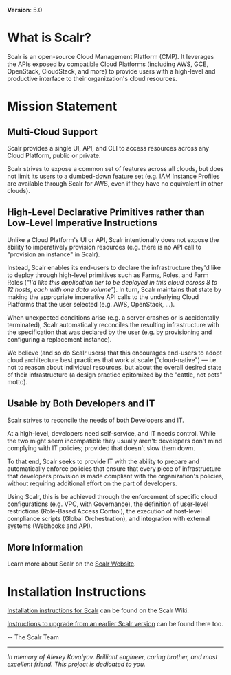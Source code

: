 **Version**: 5.0

What is Scalr?
==============

Scalr is an open-source Cloud Management Platform (CMP). It leverages the
APIs exposed by compatible Cloud Platforms (including AWS, GCE, OpenStack,
CloudStack, and more) to provide users with a high-level and productive
interface to their organization's cloud resources.


Mission Statement
=================

Multi-Cloud Support
-------------------

Scalr provides a single UI, API, and CLI to access resources across any Cloud
Platform, public or private.

Scalr strives to expose a common set of features across all clouds, but does
not limit its users to a dumbed-down feature set (e.g. IAM Instance Profiles
are available through Scalr for AWS, even if they have no equivalent in other
clouds).


High-Level Declarative Primitives rather than Low-Level Imperative Instructions
-------------------------------------------------------------------------------

Unlike a Cloud Platform's UI or API, Scalr intentionally does not expose the
ability to imperatively provision resources  (e.g. there is no API call to
"provision an instance" in Scalr).

Instead, Scalr enables its end-users to declare the infrastructure they'd like
to deploy through high-level primitives such as Farms, Roles, and Farm Roles
(*"I'd like this application tier to be deployed in this cloud across 8 to 12
hosts, each with one data volume"*). In turn, Scalr maintains that state by
making the appropriate imperative API calls to the underlying Cloud Platforms
that the user selected (e.g. AWS, OpenStack, ...).

When unexpected conditions arise (e.g. a server crashes or is accidentally
terminated), Scalr automatically reconciles the resulting infrastructure with
the specification that was declared by the user (e.g. by provisioning and
configuring a replacement instance).

We believe (and so do Scalr users) that this encourages end-users to adopt
cloud architecture best practices that work at scale ("cloud-native") — i.e.
not to reason about individual resources, but about the overall desired state
of their infrastructure (a design practice epitomized by the "cattle, not pets"
motto).


Usable by Both Developers and IT
--------------------------------

Scalr strives to reconcile the needs of both Developers and IT.

At a high-level, developers need self-service, and IT needs control. While the
two might seem incompatible they usually aren't: developers don't mind
complying with IT policies; provided that doesn't slow them down.

To that end, Scalr seeks to provide IT with the ability to prepare and
automatically enforce policies that ensure that every piece of infrastructure
that developers provision is made compliant with the organization's policies,
without requiring additional effort on the part of developers.

Using Scalr, this is be achieved through the enforcement of specific cloud
configurations (e.g. VPC, with Governance), the definition of user-level
restrictions (Role-Based Access Control), the execution of host-level
compliance scripts (Global Orchestration), and integration with external
systems (Webhooks and API).


More Information
----------------

Learn more about Scalr on the [Scalr Website][10].


Installation Instructions
=========================

[Installation instructions for Scalr][20] can be found on the Scalr Wiki.

[Instructions to upgrade from an earlier Scalr version][21] can be found there
too.


-- The Scalr Team

----

*In memory of Alexey Kovalyov.
Brilliant engineer, caring brother, and most excellent friend.
This project is dedicated to you.*

[10]: http://www.scalr.com/ "Scalr Product Overview"
[20]: https://scalr-wiki.atlassian.net/wiki/x/XgQb "Installation Instructions"
[21]: https://scalr-wiki.atlassian.net/wiki/x/FoAs "Upgrade Instructions"

